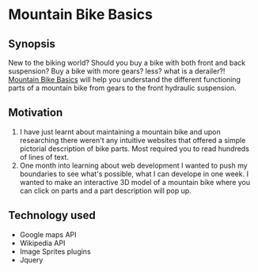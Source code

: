 # Mountain Bike Basics

## Synopsis

New to the biking world? Should you buy a bike with both front and back suspension? Buy a bike with more gears? less? what is a derailer?!
[Mountain Bike Basics](ethanl-mtb-basics.surge.sh) will help you understand the different functioning parts of a mountain bike from gears to the front hydraulic suspension. 

## Motivation

1. I have just learnt about maintaining a mountain bike and upon researching there weren't any intuitive websites that offered a simple pictorial description of bike parts. Most required you to read hundreds of lines of text. 
2. One month into learning about web development I wanted to push my boundaries to see what's possible, what I can develope in one week. I wanted to make an interactive 3D model of a mountain bike where you can click on parts and a part description will pop up.

## Technology used

* Google maps API
* Wikipedia API
* Image Sprites plugins
* Jquery



